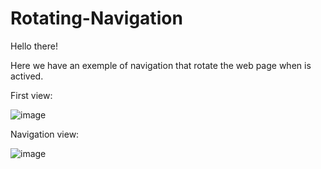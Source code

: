 # Rotating-Navigation

Hello there!

  Here we have an exemple of navigation that rotate the web page when is actived.
  
  First view:
  
  ![image](https://user-images.githubusercontent.com/91291326/210864971-c82b7f9c-7e7c-4bd6-860d-b0aa3da4ec64.png)

  Navigation view:
  
  ![image](https://user-images.githubusercontent.com/91291326/210865064-fd273a3a-f016-4cdd-8000-59c7c8ce3105.png)


